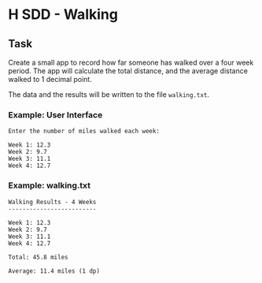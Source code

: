 # H SDD - Walking


## Task

Create a small app to record how far someone has walked over a four week period.  The app will calculate the total distance, and the average distance walked to 1 decimal point.

The data and the results will be written to the file `walking.txt`.


### Example: User Interface

```
Enter the number of miles walked each week:

Week 1: 12.3
Week 2: 9.7
Week 3: 11.1
Week 4: 12.7
```

### Example: walking.txt

```
Walking Results - 4 Weeks
-------------------------

Week 1: 12.3
Week 2: 9.7
Week 3: 11.1
Week 4: 12.7

Total: 45.8 miles

Average: 11.4 miles (1 dp)
```
